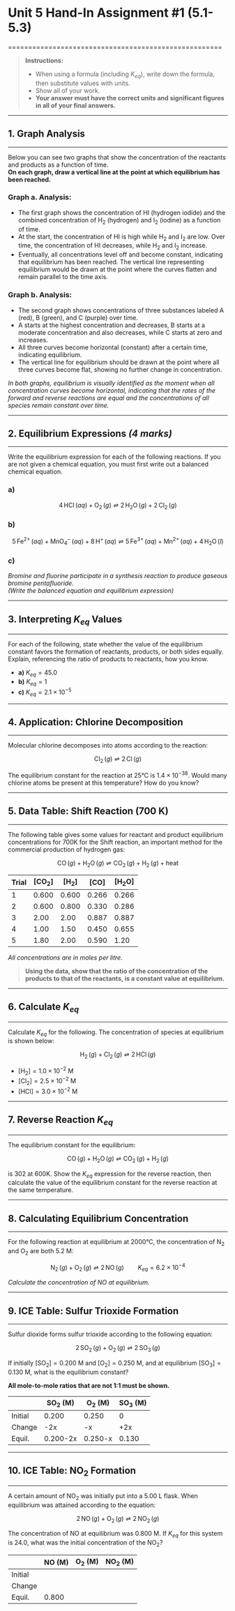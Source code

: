 # Unit 5 Hand-In Assignment #1 (5.1-5.3)
=====================================================

> **Instructions:**
> - When using a formula (including $K_{eq}$), write down the formula, then substitute values with units.
> - Show all of your work.
> - **Your answer must have the correct units and significant figures in all of your final answers.**

---

## 1. Graph Analysis
--------------------

Below you can see two graphs that show the concentration of the reactants and products as a function of time.  
**On each graph, draw a vertical line at the point at which equilibrium has been reached.**

### Graph a. Analysis:

* The first graph shows the concentration of HI (hydrogen iodide) and the combined concentration of H$_2$ (hydrogen) and I$_2$ (iodine) as a function of time.
* At the start, the concentration of HI is high while H$_2$ and I$_2$ are low. Over time, the concentration of HI decreases, while H$_2$ and I$_2$ increase.
* Eventually, all concentrations level off and become constant, indicating that equilibrium has been reached. The vertical line representing equilibrium would be drawn at the point where the curves flatten and remain parallel to the time axis.

### Graph b. Analysis:

* The second graph shows concentrations of three substances labeled A (red), B (green), and C (purple) over time.
* A starts at the highest concentration and decreases, B starts at a moderate concentration and also decreases, while C starts at zero and increases.
* All three curves become horizontal (constant) after a certain time, indicating equilibrium.
* The vertical line for equilibrium should be drawn at the point where all three curves become flat, showing no further change in concentration.

*In both graphs, equilibrium is visually identified as the moment when all concentration curves become horizontal, indicating that the rates of the forward and reverse reactions are equal and the concentrations of all species remain constant over time.*

---

## 2. Equilibrium Expressions _(4 marks)_
--------------------------------------

Write the equilibrium expression for each of the following reactions. If you are not given a chemical equation, you must first write out a balanced chemical equation.

### a)

$$
4\,\mathrm{HCl}\,(aq) + \mathrm{O_2}\,(g) \rightleftharpoons 2\,\mathrm{H_2O}\,(g) + 2\,\mathrm{Cl_2}\,(g)
$$

### b)

$$
5\,\mathrm{Fe^{2+}}\,(aq) + \mathrm{MnO_4^-}\,(aq) + 8\,\mathrm{H^+}\,(aq) \rightleftharpoons 5\,\mathrm{Fe^{3+}}\,(aq) + \mathrm{Mn^{2+}}\,(aq) + 4\,\mathrm{H_2O}\,(l)
$$

### c)

_Bromine and fluorine participate in a synthesis reaction to produce gaseous bromine pentafluoride._  
*(Write the balanced equation and equilibrium expression)*

---

## 3. Interpreting $K_{eq}$ Values
-------------------------------

For each of the following, state whether the value of the equilibrium constant favors the formation of reactants, products, or both sides equally. Explain, referencing the ratio of products to reactants, how you know.

* **a)** $K_{eq} = 45.0$
* **b)** $K_{eq} = 1$
* **c)** $K_{eq} = 2.1 \times 10^{-5}$

---

## 4. Application: Chlorine Decomposition
--------------------------------------

Molecular chlorine decomposes into atoms according to the reaction:

$$
\mathrm{Cl_2}\,(g) \rightleftharpoons 2\,\mathrm{Cl}\,(g)
$$

The equilibrium constant for the reaction at 25°C is $1.4 \times 10^{-38}$. Would many chlorine atoms be present at this temperature? How do you know?

---

## 5. Data Table: Shift Reaction ($700\ \text{K}$)
---------------------------------------------

The following table gives some values for reactant and product equilibrium concentrations for 700K for the Shift reaction, an important method for the commercial production of hydrogen gas:

$$
\mathrm{CO}\,(g) + \mathrm{H_2O}\,(g) \rightleftharpoons \mathrm{CO_2}\,(g) + \mathrm{H_2}\,(g) + \text{heat}
$$

| Trial | [CO$_2$] | [H$_2$] | [CO]   | [H$_2$O] |
|-------|---------|--------|--------|----------|
| 1     | 0.600   | 0.600  | 0.266  | 0.266    |
| 2     | 0.600   | 0.800  | 0.330  | 0.286    |
| 3     | 2.00    | 2.00   | 0.887  | 0.887    |
| 4     | 1.00    | 1.50   | 0.450  | 0.655    |
| 5     | 1.80    | 2.00   | 0.590  | 1.20     |

_All concentrations are in moles per litre._

> **Using the data, show that the ratio of the concentration of the products to that of the reactants, is a constant value at equilibrium.**

---

## 6. Calculate $K_{eq}$
----------------------

Calculate $K_{eq}$ for the following. The concentration of species at equilibrium is shown below:

$$
\mathrm{H_2}\,(g) + \mathrm{Cl_2}\,(g) \rightleftharpoons 2\,\mathrm{HCl}\,(g)
$$

* $[\mathrm{H_2}] = 1.0 \times 10^{-2}\ \mathrm{M}$
* $[\mathrm{Cl_2}] = 2.5 \times 10^{-2}\ \mathrm{M}$
* $[\mathrm{HCl}] = 3.0 \times 10^{-2}\ \mathrm{M}$

---

## 7. Reverse Reaction $K_{eq}$
---------------------------

The equilibrium constant for the equilibrium:

$$
\mathrm{CO}\,(g) + \mathrm{H_2O}\,(g) \rightleftharpoons \mathrm{CO_2}\,(g) + \mathrm{H_2}\,(g)
$$

is 302 at 600K. Show the $K_{eq}$ expression for the reverse reaction, then calculate the value of the equilibrium constant for the reverse reaction at the same temperature.

---

## 8. Calculating Equilibrium Concentration
--------------------------------------

For the following reaction at equilibrium at 2000°C, the concentration of N$_2$ and O$_2$ are both 5.2 M:

$$
\mathrm{N_2}\,(g) + \mathrm{O_2}\,(g) \rightleftharpoons 2\,\mathrm{NO}\,(g) \qquad K_{eq} = 6.2 \times 10^{-4}
$$

_Calculate the concentration of NO at equilibrium._

---

## 9. ICE Table: Sulfur Trioxide Formation
--------------------------------------

Sulfur dioxide forms sulfur trioxide according to the following equation:

$$
2\,\mathrm{SO_2}\,(g) + \mathrm{O_2}\,(g) \rightleftharpoons 2\,\mathrm{SO_3}\,(g)
$$

If initially $[\mathrm{SO_2}] = 0.200\ \mathrm{M}$ and $[\mathrm{O_2}] = 0.250\ \mathrm{M}$, and at equilibrium $[\mathrm{SO_3}] = 0.130\ \mathrm{M}$, what is the equilibrium constant? 

**All mole-to-mole ratios that are not 1:1 must be shown.**

|          | SO$_2$ (M) | O$_2$ (M) | SO$_3$ (M) |
|----------|------------|-----------|------------|
| Initial  | 0.200      | 0.250     | 0           |
| Change   | -2x        | -x        | +2x         |
| Equil.   | 0.200-2x   | 0.250-x   | 0.130       |

---

## 10. ICE Table: NO$_2$ Formation
------------------------------

A certain amount of NO$_2$ was initially put into a 5.00 L flask. When equilibrium was attained according to the equation:

$$
2\,\mathrm{NO}\,(g) + \mathrm{O_2}\,(g) \rightleftharpoons 2\,\mathrm{NO_2}\,(g)
$$

The concentration of NO at equilibrium was 0.800 M. If $K_{eq}$ for this system is 24.0, what was the initial concentration of the NO$_2$?

|          | NO (M) | O$_2$ (M) | NO$_2$ (M) |
|----------|--------|-----------|------------|
| Initial  |        |           |            |
| Change   |        |           |            |
| Equil.   | 0.800  |           |            |
